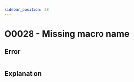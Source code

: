```yaml
---
sidebar_position: 28
---
```


# O0028 - Missing macro name

## Error

```erlang
```

## Explanation
